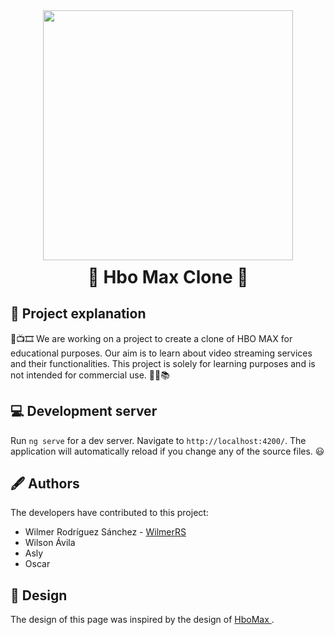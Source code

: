 <div align="center">
  <img width="400" height="" src='https://i.ibb.co/G23XcqS/logo.png' title='' />
</div>

<h1 style="margin-top:10px;" align="center"> 🚀
  <strong> Hbo Max Clone </strong> 🔭
</h1>

## 🐧 Project explanation

🎥📺🎞️ We are working on a project to create a clone of HBO MAX for educational purposes. Our aim is to learn about video streaming services and their functionalities. This project is solely for learning purposes and is not intended for commercial use. 🧑‍💻📚

## 💻 Development server

Run `ng serve` for a dev server. Navigate to `http://localhost:4200/`. The application will automatically reload if you change any of the source files. 😃

## 🖋️ Authors

The developers have contributed to this project:

- Wilmer Rodríguez Sánchez - <a href="https://github.com/WilmerRS"> WilmerRS </a>
- Wilson Ávila
- Asly
- Oscar

## 🗼 Design

The design of this page was inspired by the design of <a href="https://play.hbomax.com/"> HboMax </a>.
